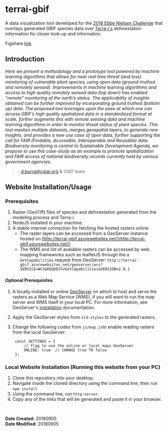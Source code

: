 # terrai-gbif


A data visualization tool developed for the [2018 Ebbe Nielsen Challenge](https://www.gbif.org/news/1GQURfK5jS4Iq4O06Y0EK4/2018-gbif-ebbe-nielsen-challenge-seeks-open-data-innovations-for-biodiversity) that overlays generated GBIF species data over [Terra-i's](http://terra-i.org/terra-i.html) deforestation information for closer look-up and information.

Figshare [link](https://figshare.com/s/0b556b9d4c4a5d6f0e9c)

## Introduction

*Here we present a methodology and a prototype tool powered by machine learning algorithms that allows for near real time threat (and loss) monitoring of vulnerable plant species, using open data (ground-truthed and remotely sensed). Improvements in machine learning algorithms and access to high quality remotely sensed data (top down) has enabled “remote” monitoring of the earth’s status. The applicability of insights obtained can be further improved by incorporating ground truthed (bottom up) data. The proposed tool leverages upon the ease at which one can access GBIF’s high quality spatialized data in a standardized format at scale, further augments this with remote sensing data and machine learning algorithms in order to monitor threat status of plant species. This tool mashes multiple datasets, merges geospatial layers, to generate new insights, and provides a new use case of open data, further supporting the call for FAIR (Findable, Accessible, Interoperable and Reusable) data. Biodiversity monitoring is central to Sustainable Development Agenda, we propose to use this case-study as an example to promote spatialization and FAIR access of national biodiversity records currently held by various government agencies.*
> 
> \- d.burra@cgiar.org & CIAT team


## Website Installation/Usage

### Prerequisites

1. Raster (GeoTiff) files of species and deforestation generated from the modeling process and Terra-i.
2. NodeJS installed in your machine.
3. A stable internet connection for fetching the hosted rasters online.
	- The raster layers can be accessed from a GeoServer instance hosted on [http://terrai-gbif.azurewebsites.net/](http://terrai-gbif.azurewebsites.net/).
	- The WMS and list of available rasters can be accessed by web mapping frameworks such as leafletJS through the a `GetCapabilities` request from GeoServer:
	  `http://terrai-gbif.azurewebsites.net/geoserver/wcs?SERVICE=WCS&REQUEST=GetCapabilities&VERSION=2.0.1`

#### Optional Prerequisites
1. A locally-installed or online [GeoServer](http://geoserver.org/) on which to host and serve the rasters as a Web Map Service (WMS), if you will want to run the map server and WMS itself in your local PC. For more information, see GeoServer's [installation](http://docs.geoserver.org/stable/en/user/installation/win_installer.html) documentation.
2. Apply the GeoServer styles from `sld-styles` to the generated rasters.
2. Change the following codes from `js/map.js`to enable reading rasters from the local GeoServer:

		const SETTINGS = {
		    // flag to use the online or local maps GeoServer
		    ONLINE: true  // CHANGE true TO false
		};


### Local Website Installation (Running this website from your PC)

1. Clone this repository into your desktop.
2. Navigate inside the cloned directory using the command line, then run `npm install`
3. Using the command line, run `http-server`
4. Copy any of the links that will be generated and paste it in your browser.

<br>

**Date Created:** 20180905<br>
**Date Modified:** 20180905 